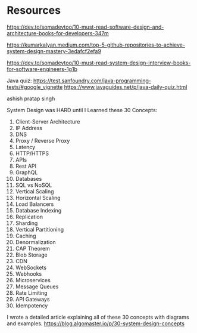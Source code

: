 # Resources

https://dev.to/somadevtoo/10-must-read-software-design-and-architecture-books-for-developers-347m

https://kumarkalyan.medium.com/top-5-github-repositories-to-achieve-system-design-mastery-3edafcf2efa9

https://dev.to/somadevtoo/10-must-read-system-design-interview-books-for-software-engineers-1g1b



Java quiz: https://test.sanfoundry.com/java-programming-tests/#google_vignette
https://www.javaguides.net/p/java-daily-quiz.html



ashish pratap singh

System Design was HARD until I Learned these 30 Concepts:

1. Client-Server Architecture
2. IP Address
3. DNS
4. Proxy / Reverse Proxy
5. Latency
6. HTTP/HTTPS
7. APIs
8. Rest API
9. GraphQL
10. Databases
11. SQL vs NoSQL
12. Vertical Scaling
13. Horizontal Scaling
14. Load Balancers
15. Database Indexing
16. Replication
17. Sharding
18. Vertical Partitioning
19. Caching
20. Denormalization
21. CAP Theorem
22. Blob Storage
23. CDN
24. WebSockets
25. Webhooks
26. Microservices
27. Message Queues
28. Rate Limiting
29. API Gateways
30. Idempotency

I wrote a detailed article explaining all of these 30 concepts with diagrams and examples.
https://blog.algomaster.io/p/30-system-design-concepts
